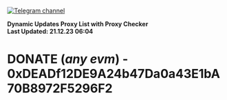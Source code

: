 [![Telegram channel](https://img.shields.io/endpoint?url=https://runkit.io/damiankrawczyk/telegram-badge/branches/master?url=https://t.me/n4z4v0d)](https://t.me/n4z4v0d) 

**Dynamic Updates Proxy List with Proxy Checker**  
**Last Updated: 21.12.23 06:04**

# DONATE (_any evm_) - 0xDEADf12DE9A24b47Da0a43E1bA70B8972F5296F2
